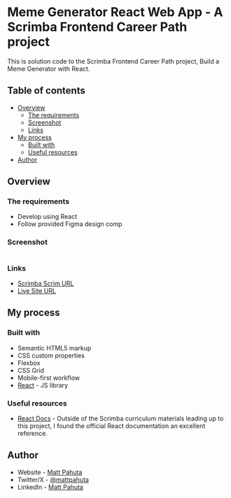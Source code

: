 # Meme Generator React Web App - A Scrimba Frontend Career Path project

This is solution code to the Scrimba Frontend Career Path project, Build a Meme Generator with React.

## Table of contents

- [Overview](#overview)
  - [The requirements](#the-requirements)
  - [Screenshot](#screenshot)
  - [Links](#links)
- [My process](#my-process)
  - [Built with](#built-with)
  - [Useful resources](#useful-resources)
- [Author](#author)

## Overview

### The requirements

- Develop using React
- Follow provided Figma design comp

### Screenshot

![]()

### Links

- [Scrimba Scrim URL]()
- [Live Site URL]()

## My process

### Built with

- Semantic HTML5 markup
- CSS custom properties
- Flexbox
- CSS Grid
- Mobile-first workflow
- [React](https://reactjs.org/) - JS library

### Useful resources

- [React Docs](https://react.dev/learn) - Outside of the Scrimba curriculum materials leading up to this project, I found the official React documentation an excellent reference.

## Author

- Website - [Matt Pahuta](https://www.mattpahuta.com)
- Twitter/X - [@mattpahuta](https://www.twitter.com/MattPahuta)
- LinkedIn - [Matt Pahuta](www.linkedin.com/in/mattpahuta)